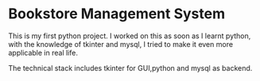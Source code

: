 # Bookstore Management System
This is my first python project. I worked on this as soon as I learnt python, with the knowledge of tkinter and mysql, I tried to make it even more applicable in real life.

The technical stack includes tkinter for GUI,python and mysql as backend.

